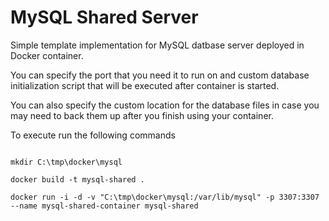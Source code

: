 # MySQL Shared Server

Simple template implementation for MySQL datbase server deployed in Docker container.

You can specify the port that you need it to run on and custom database initialization script that will be executed after container is started.

You can also specify the custom location for the database files in case you may need to back them up after you finish using your container.

To execute run the following commands

```

mkdir C:\tmp\docker\mysql

docker build -t mysql-shared .

docker run -i -d -v "C:\tmp\docker\mysql:/var/lib/mysql" -p 3307:3307 --name mysql-shared-container mysql-shared

```

